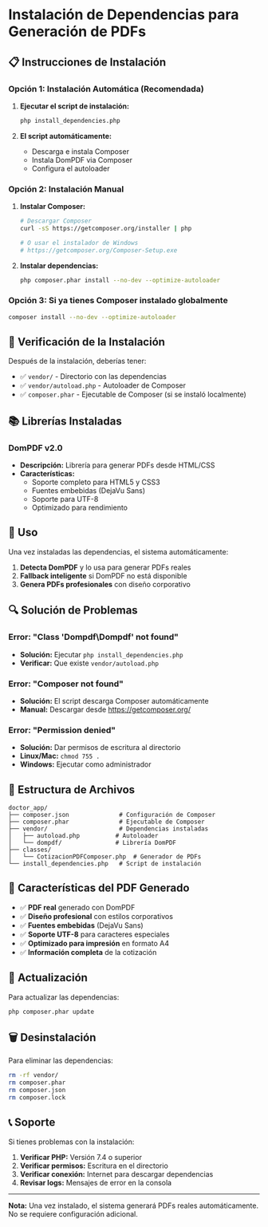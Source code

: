 # Instalación de Dependencias para Generación de PDFs

## 📋 Instrucciones de Instalación

### Opción 1: Instalación Automática (Recomendada)

1. **Ejecutar el script de instalación:**
   ```bash
   php install_dependencies.php
   ```

2. **El script automáticamente:**
   - Descarga e instala Composer
   - Instala DomPDF via Composer
   - Configura el autoloader

### Opción 2: Instalación Manual

1. **Instalar Composer:**
   ```bash
   # Descargar Composer
   curl -sS https://getcomposer.org/installer | php
   
   # O usar el instalador de Windows
   # https://getcomposer.org/Composer-Setup.exe
   ```

2. **Instalar dependencias:**
   ```bash
   php composer.phar install --no-dev --optimize-autoloader
   ```

### Opción 3: Si ya tienes Composer instalado globalmente

```bash
composer install --no-dev --optimize-autoloader
```

## 🔧 Verificación de la Instalación

Después de la instalación, deberías tener:

- ✅ `vendor/` - Directorio con las dependencias
- ✅ `vendor/autoload.php` - Autoloader de Composer
- ✅ `composer.phar` - Ejecutable de Composer (si se instaló localmente)

## 📚 Librerías Instaladas

### DomPDF v2.0
- **Descripción:** Librería para generar PDFs desde HTML/CSS
- **Características:**
  - Soporte completo para HTML5 y CSS3
  - Fuentes embebidas (DejaVu Sans)
  - Soporte para UTF-8
  - Optimizado para rendimiento

## 🚀 Uso

Una vez instaladas las dependencias, el sistema automáticamente:

1. **Detecta DomPDF** y lo usa para generar PDFs reales
2. **Fallback inteligente** si DomPDF no está disponible
3. **Genera PDFs profesionales** con diseño corporativo

## 🔍 Solución de Problemas

### Error: "Class 'Dompdf\Dompdf' not found"
- **Solución:** Ejecutar `php install_dependencies.php`
- **Verificar:** Que existe `vendor/autoload.php`

### Error: "Composer not found"
- **Solución:** El script descarga Composer automáticamente
- **Manual:** Descargar desde https://getcomposer.org/

### Error: "Permission denied"
- **Solución:** Dar permisos de escritura al directorio
- **Linux/Mac:** `chmod 755 .`
- **Windows:** Ejecutar como administrador

## 📁 Estructura de Archivos

```
doctor_app/
├── composer.json              # Configuración de Composer
├── composer.phar              # Ejecutable de Composer
├── vendor/                    # Dependencias instaladas
│   ├── autoload.php          # Autoloader
│   └── dompdf/               # Librería DomPDF
├── classes/
│   └── CotizacionPDFComposer.php  # Generador de PDFs
└── install_dependencies.php   # Script de instalación
```

## 🎯 Características del PDF Generado

- ✅ **PDF real** generado con DomPDF
- ✅ **Diseño profesional** con estilos corporativos
- ✅ **Fuentes embebidas** (DejaVu Sans)
- ✅ **Soporte UTF-8** para caracteres especiales
- ✅ **Optimizado para impresión** en formato A4
- ✅ **Información completa** de la cotización

## 🔄 Actualización

Para actualizar las dependencias:

```bash
php composer.phar update
```

## 🗑️ Desinstalación

Para eliminar las dependencias:

```bash
rm -rf vendor/
rm composer.phar
rm composer.json
rm composer.lock
```

## 📞 Soporte

Si tienes problemas con la instalación:

1. **Verificar PHP:** Versión 7.4 o superior
2. **Verificar permisos:** Escritura en el directorio
3. **Verificar conexión:** Internet para descargar dependencias
4. **Revisar logs:** Mensajes de error en la consola

---

**Nota:** Una vez instalado, el sistema generará PDFs reales automáticamente. No se requiere configuración adicional.
